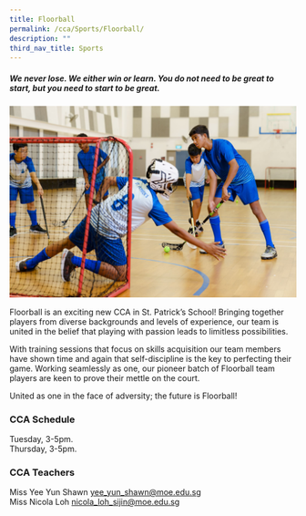 ```yaml
---
title: Floorball
permalink: /cca/Sports/Floorball/
description: ""
third_nav_title: Sports
---
```

##### <b>We never lose. We either win or learn. You do not need to be great to start, but you need to start to be great.</b>

![](/images/Updated%20photos%20for%20CCA/floorball2022_sml.jpg)

Floorball is an exciting new CCA in St. Patrick’s School! Bringing together players from diverse backgrounds and levels of experience, our team is united in the belief that playing with passion leads to limitless possibilities.&nbsp;

With training sessions that focus on skills acquisition our team members have shown time and again that self-discipline is the key to perfecting their game. Working seamlessly as one, our pioneer batch of Floorball team players are keen to prove their mettle on the court.&nbsp;&nbsp;

United as one in the face of adversity; the future is Floorball!

### **CCA Schedule**
Tuesday, 3-5pm.<br>
Thursday, 3-5pm.

### **CCA Teachers**

Miss Yee Yun Shawn [yee\_yun\_shawn@moe.edu.sg](mailto:yee_yun_shawn@moe.edu.sg)<br>
Miss Nicola Loh [nicola\_loh\_sijin@moe.edu.sg](mailto:nicola_loh_sijin@moe.edu.sg)